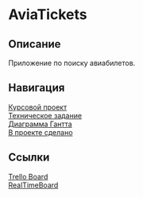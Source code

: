 # AviaTickets

## Описание
Приложение по поиску авиабилетов.

## Навигация
[Курсовой проект](./Документация/Курсовой%20проект.docx) <br>
[Техническое задание](./Документация/Техническое%20задание.docx) <br>
[Диаграмма Гантта](./Документация/Diagramma_Ganta.png) <br>
[В проекте сделано](.//Документация/В%20проекте%20сделано.docx)

## Ссылки
[Trello Board](https://trello.com/b/uvOhpR32) <br>
[RealTimeBoard](https://realtimeboard.com/app/board/o9J_kxmex9k=/) <br>
